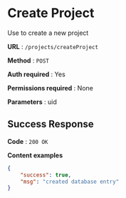 # Create Project

Use to create a new project

**URL** : `/projects/createProject`

**Method** : `POST`

**Auth required** : Yes

**Permissions required** : None

**Parameters** : uid

## Success Response

**Code** : `200 OK`

**Content examples**


```json
{
    "success": true,
    "msg": "created database entry"
}
```
